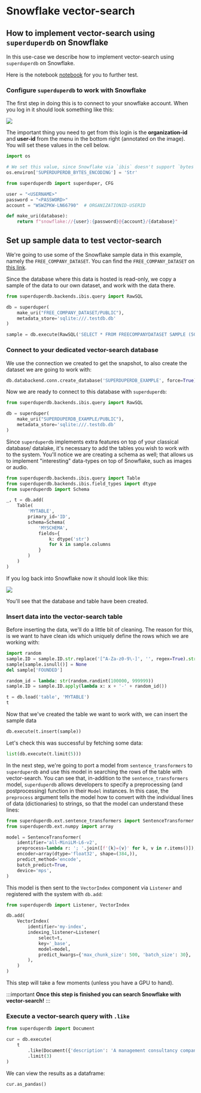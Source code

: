 # Snowflake vector-search 

## How to implement vector-search using `superduperdb` on Snowflake

In this use-case we describe how to implement vector-search using `superduperdb` on Snowflake.

Here is the notebook [notebook](https://github.com/SuperDuperDB/superduperdb/blob/main/examples/snowflake-example.ipynb) for you to further test.

### Configure `superduperdb` to work with Snowflake

The first step in doing this is 
to connect to your snowflake account. When you log in it should look something like this:

![](/img/snowflake-login.png)

The important thing you need to get from this login is the **organization-id** and **user-id** from the menu in the bottom right (annotated on the image). You will set these values in the cell below.



```python
import os

# We set this value, since Snowflake via `ibis` doesn't support `bytes` directly.
os.environ['SUPERDUPERDB_BYTES_ENCODING'] = 'Str'

from superduperdb import superduper, CFG

user = "<USERNAME>"
password = "<PASSWORD>"
account = "WSWZPKW-LN66790"  # ORGANIZATIONID-USERID

def make_uri(database):
    return f"snowflake://{user}:{password}@{account}/{database}"
```

## Set up sample data to test vector-search

We're going to use some of the Snowflake sample data in this example, namely the `FREE_COMPANY_DATASET`. You 
can find the `FREE_COMPANY_DATASET` on [this link](https://app.snowflake.com/marketplace/listing/GZSTZRRVYL2/people-data-labs-free-company-dataset).

Since the database where this data is hosted is read-only, we copy a sample of the data to our own dataset, and work with the data there.


```python
from superduperdb.backends.ibis.query import RawSQL

db = superduper(
    make_uri("FREE_COMPANY_DATASET/PUBLIC"),
    metadata_store='sqlite:///.testdb.db'
)

sample = db.execute(RawSQL('SELECT * FROM FREECOMPANYDATASET SAMPLE (5000 ROWS);')).as_pandas()
```

### Connect to your dedicated vector-search database

We use the connection we created to get the snapshot, to also create the dataset we are going to work with:


```python
db.databackend.conn.create_database('SUPERDUPERDB_EXAMPLE', force=True)
```

Now we are ready to connect to this database with `superduperdb`:


```python
from superduperdb.backends.ibis.query import RawSQL

db = superduper(
    make_uri("SUPERDUPERDB_EXAMPLE/PUBLIC"),
    metadata_store='sqlite:///.testdb.db'
)
```

Since `superduperdb` implements extra features on top of your classical database/ datalake, it's necessary
to add the tables you wish to work with to the system. You'll notice we are creating a schema as well; that allows
us to implement "interesting" data-types on top of Snowflake, such as images or audio.


```python
from superduperdb.backends.ibis.query import Table
from superduperdb.backends.ibis.field_types import dtype
from superduperdb import Schema

_, t = db.add(
    Table(
        'MYTABLE',
        primary_id='ID',
        schema=Schema(
            'MYSCHEMA',
            fields={
                k: dtype('str') 
                for k in sample.columns
            }
        )
    )
)
```

If you log back into Snowflake now it should look like this:

![](/img/snowflake-table.png)

You'll see that the database and table have been created.

### Insert data into the vector-search table

Before inserting the data, we'll do a little bit of cleaning. The reason for this, is we want to have clean ids which uniquely define 
the rows which we are working with:


```python
import random
sample.ID = sample.ID.str.replace('[^A-Za-z0-9\-]', '', regex=True).str.replace('[-]+', '-', regex=True)
sample[sample.isnull()] = None
del sample['FOUNDED']

random_id = lambda: str(random.randint(100000, 999999))
sample.ID = sample.ID.apply(lambda x: x + '-' + random_id())
```


```python
t = db.load('table', 'MYTABLE')
t
```

Now that we've created the table we want to work with, we can insert the sample data


```python
db.execute(t.insert(sample))
```

Let's check this was successful by fetching some data:


```python
list(db.execute(t.limit(5)))
```

In the next step, we're going to port a model from `sentence_transformers` to `superduperdb` and use this model in searching the rows 
of the table with vector-search. You can see that, in-addition to the `sentence_transformers` model, `superduperdb` allows
developers to specify a preprocessing (and postprocessing) function in their `Model` instances. In this case, 
the `preprocess` argument tells the model how to convert with the individual lines of data (dictionaries) to strings, so that the model can understand these lines:


```python
from superduperdb.ext.sentence_transformers import SentenceTransformer
from superduperdb.ext.numpy import array

model = SentenceTransformer(
    identifier='all-MiniLM-L6-v2',
    preprocess=lambda r: '; '.join([f'{k}={v}' for k, v in r.items()]),
    encoder=array(dtype='float32', shape=(384,)),
    predict_method='encode',
    batch_predict=True,
    device='mps',
)
```

This model is then sent to the `VectorIndex` component via `Listener` and registered with the system
with `db.add`:


```python
from superduperdb import Listener, VectorIndex

db.add(
    VectorIndex(
        identifier='my-index',
        indexing_listener=Listener(
            select=t,
            key='_base',
            model=model,
            predict_kwargs={'max_chunk_size': 500, 'batch_size': 30},
        ),
    )
)
```

This step will take a few moments (unless you have a GPU to hand).

:::important
**Once this step is finished you can 
search Snowflake with vector-search!**
:::

### Execute a vector-search query with `.like`

```python
from superduperdb import Document

cur = db.execute(
    t
        .like(Document({'description': 'A management consultancy company based in the USA'}), vector_index='my-index', n = 3)
        .limit(3)
)
```

We can view the results as a dataframe:


```python
cur.as_pandas()
```
